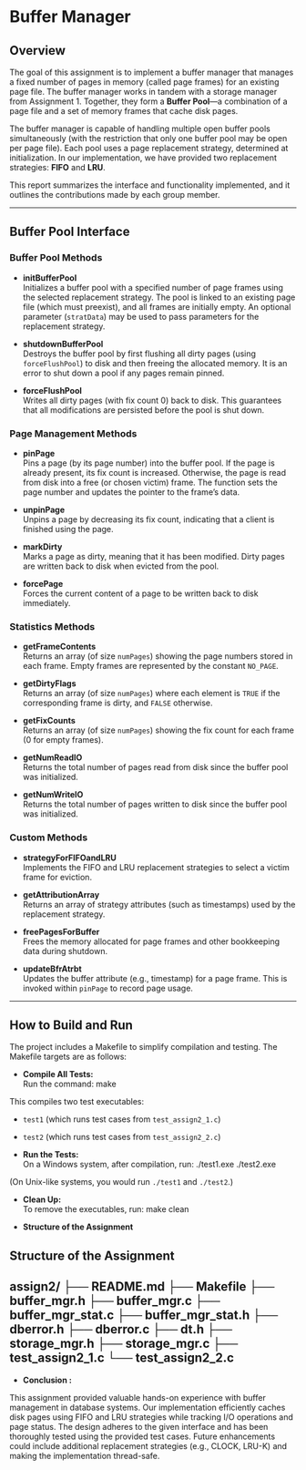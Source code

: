 # Buffer Manager




## Overview

The goal of this assignment is to implement a buffer manager that manages a fixed number of pages in memory (called page frames) for an existing page file. The buffer manager works in tandem with a storage manager from Assignment 1. Together, they form a **Buffer Pool**—a combination of a page file and a set of memory frames that cache disk pages.

The buffer manager is capable of handling multiple open buffer pools simultaneously (with the restriction that only one buffer pool may be open per page file). Each pool uses a page replacement strategy, determined at initialization. In our implementation, we have provided two replacement strategies: **FIFO** and **LRU**.

This report summarizes the interface and functionality implemented, and it outlines the contributions made by each group member.

---

## Buffer Pool Interface

### Buffer Pool Methods

- **initBufferPool**  
  Initializes a buffer pool with a specified number of page frames using the selected replacement strategy. The pool is linked to an existing page file (which must preexist), and all frames are initially empty. An optional parameter (`stratData`) may be used to pass parameters for the replacement strategy.

- **shutdownBufferPool**  
  Destroys the buffer pool by first flushing all dirty pages (using `forceFlushPool`) to disk and then freeing the allocated memory. It is an error to shut down a pool if any pages remain pinned.

- **forceFlushPool**  
  Writes all dirty pages (with fix count 0) back to disk. This guarantees that all modifications are persisted before the pool is shut down.

### Page Management Methods

- **pinPage**  
  Pins a page (by its page number) into the buffer pool. If the page is already present, its fix count is increased. Otherwise, the page is read from disk into a free (or chosen victim) frame. The function sets the page number and updates the pointer to the frame’s data.

- **unpinPage**  
  Unpins a page by decreasing its fix count, indicating that a client is finished using the page.

- **markDirty**  
  Marks a page as dirty, meaning that it has been modified. Dirty pages are written back to disk when evicted from the pool.

- **forcePage**  
  Forces the current content of a page to be written back to disk immediately.

### Statistics Methods

- **getFrameContents**  
  Returns an array (of size `numPages`) showing the page numbers stored in each frame. Empty frames are represented by the constant `NO_PAGE`.

- **getDirtyFlags**  
  Returns an array (of size `numPages`) where each element is `TRUE` if the corresponding frame is dirty, and `FALSE` otherwise.

- **getFixCounts**  
  Returns an array (of size `numPages`) showing the fix count for each frame (0 for empty frames).

- **getNumReadIO**  
  Returns the total number of pages read from disk since the buffer pool was initialized.

- **getNumWriteIO**  
  Returns the total number of pages written to disk since the buffer pool was initialized.

### Custom Methods

- **strategyForFIFOandLRU**  
  Implements the FIFO and LRU replacement strategies to select a victim frame for eviction.

- **getAttributionArray**  
  Returns an array of strategy attributes (such as timestamps) used by the replacement strategy.

- **freePagesForBuffer**  
  Frees the memory allocated for page frames and other bookkeeping data during shutdown.

- **updateBfrAtrbt**  
  Updates the buffer attribute (e.g., timestamp) for a page frame. This is invoked within `pinPage` to record page usage.

---

## How to Build and Run

The project includes a Makefile to simplify compilation and testing. The Makefile targets are as follows:

- **Compile All Tests:**  
   Run the command:
  make

This compiles two test executables:

- `test1` (which runs test cases from `test_assign2_1.c`)
- `test2` (which runs test cases from `test_assign2_2.c`)

- **Run the Tests:**  
  On a Windows system, after compilation, run:
  ./test1.exe ./test2.exe

(On Unix-like systems, you would run `./test1` and `./test2`.)

- **Clean Up:**  
  To remove the executables, run:
  make clean

- **Structure of the Assignment**

Structure of the Assignment
---
assign2/
├── README.md
├── Makefile
├── buffer_mgr.h
├── buffer_mgr.c
├── buffer_mgr_stat.c
├── buffer_mgr_stat.h
├── dberror.h
├── dberror.c
├── dt.h
├── storage_mgr.h
├── storage_mgr.c
├── test_assign2_1.c
└── test_assign2_2.c
---
- **Conclusion :**

This assignment provided valuable hands-on experience with buffer management in database systems. Our implementation efficiently caches disk pages using FIFO and LRU strategies while tracking I/O operations and page status. The design adheres to the given interface and has been thoroughly tested using the provided test cases. Future enhancements could include additional replacement strategies (e.g., CLOCK, LRU-K) and making the implementation thread-safe.
